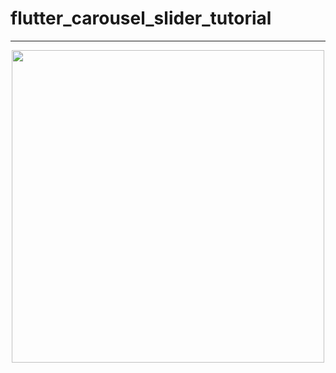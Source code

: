 # flutter_carousel_slider_tutorial
---
<p align="center">
      <img width="500" src="https://user-images.githubusercontent.com/51033703/228897336-df836649-18b1-4f2c-8cc5-4c7fac36b36c.png">
 </p>
